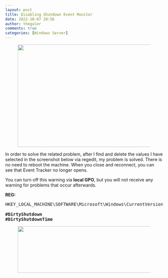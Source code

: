 ```yaml
---
layout: post
title: Disabling Shutdown Event Monitor
date: 2022-10-07 20:56
author: theguler
comments: true
categories: [Windows Server]
---
```

<!-- wp:image {"id":4962,"width":511,"height":328,"sizeSlug":"large","linkDestination":"none"} -->
<figure class="wp-block-image size-large is-resized"><img src="https://theguler.wordpress.com/wp-content/uploads/2022/10/tracker.png?w=724" alt="" class="wp-image-4962" width="511" height="328" /></figure>
<!-- /wp:image -->

<!-- wp:paragraph -->
<p>In order to solve the related problem, after I find and delete the values I have selected in the screenshot below via regedit, my problem is solved. There is no need to reboot the machine. When you close and reconnect, you can see that Event Tracker no longer opens.</p>
<!-- /wp:paragraph -->

<!-- wp:paragraph -->
<p>You can turn off this warning via <strong>local GPO</strong>, but you will not receive any warning for problems that occur afterwards.</p>
<!-- /wp:paragraph -->

<!-- wp:paragraph -->
<p><strong>REG:</strong></p>
<!-- /wp:paragraph -->

<!-- wp:preformatted -->
<pre class="wp-block-preformatted">HKEY_LOCAL_MACHINE\SOFTWARE\Microsoft\Windows\CurrentVersion\Reliability

<strong>#DirtyShutdown</strong>
<strong>#DirtyShutdownTime</strong></pre>
<!-- /wp:preformatted -->

<!-- wp:image {"id":4965,"width":842,"height":149,"sizeSlug":"large","linkDestination":"none"} -->
<figure class="wp-block-image size-large is-resized"><img src="https://theguler.wordpress.com/wp-content/uploads/2022/10/reg_delete.png?w=1024" alt="" class="wp-image-4965" width="842" height="149" /></figure>
<!-- /wp:image -->
